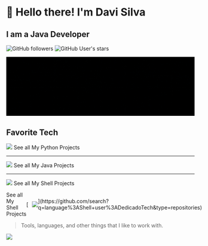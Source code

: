 # :wave: Hello there! I'm Davi Silva
## I am a Java Developer</h3>


![GitHub followers](https://img.shields.io/github/followers/dedicadotech?style=plastic&color=red)
![GitHub User's stars](https://img.shields.io/github/stars/dedicadotech?affiliations=OWNER&style=plastic&color=red)

</a>
<img src="img/DedicadoTech.gif"/>


<h2 align="left" id="dedicadotech">Favorite Tech</h2>


[<img src="https://img.icons8.com/external/icons8-flat-icons/64/000000/external-python-language-programming-icons-8-flat-icons.png" width="48">](https://github.com/search?q=language%3APython+user%3ADedicadoTech&type=repositories) See all My Python Projects

---

[<img src="https://img.icons8.com/external/flat-icons/64/000000/external-java-symbol-icons-flat-icons.png" width="48">](https://github.com/search?q=language%3AJava+user%3ADedicadoTech&type=repositories) See all My Java Projects

---

[<img src="https://img.icons8.com/external/flat-icons/64/000000/external-console-silhouette-icons-flat-icons.png" width="48">](https://github.com/search?q=language%3AShell+user%3ADedicadoTech&type=repositories) See all My Shell Projects

<div style="display: flex; align-items: center;">
    <span>See all My Shell Projects</span>
    [<img src="https://img.icons8.com/ios-filled/50/000000/console.png" width="48" style="margin-left: 10px;">](https://github.com/search?q=language%3AShell+user%3ADedicadoTech&type=repositories)
</div>

> Tools, languages, and other things that I like to work with.
 
  <img height="200" src="https://github-readme-stats.vercel.app/api/top-langs/?username=dedicadotech&theme=monokai&show_icons=true" />
</p>
 </td>
  </tr>
 
</table>


